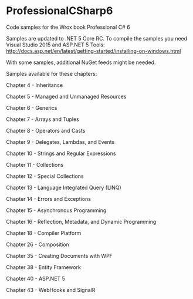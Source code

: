 # ProfessionalCSharp6
Code samples for the Wrox book Professional C# 6

Samples are updated to .NET 5 Core RC. To compile the samples you need Visual Studio 2015 and ASP.NET 5 Tools:
http://docs.asp.net/en/latest/getting-started/installing-on-windows.html

With some samples, additional NuGet feeds might be needed.

Samples available for these chapters:

Chapter 4 - Inheritance

Chapter 5 - Managed and Unmanaged Resources

Chapter 6 - Generics

Chapter 7 - Arrays and Tuples

Chapter 8 - Operators and Casts

Chapter 9 - Delegates, Lambdas, and Events

Chapter 10 - Strings and Regular Expressions

Chapter 11 - Collections

Chapter 12 - Special Collections

Chapter 13 - Language Integrated Query (LINQ)

Chapter 14 - Errors and Exceptions

Chapter 15 - Asynchronous Programming

Chapter 16 - Reflection, Metadata, and Dynamic Programming

Chapter 18 - Compiler Platform

Chapter 26 - Composition

Chapter 35 - Creating Documents with WPF

Chapter 38 - Entity Framework

Chapter 40 - ASP.NET 5

Chapter 43 - WebHooks and SignalR



